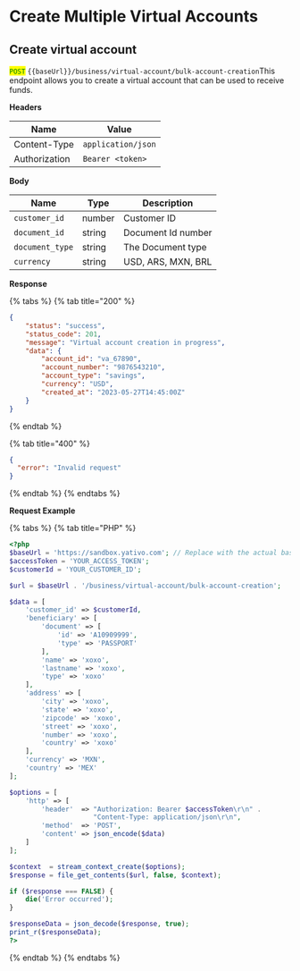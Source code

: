 # Create Multiple Virtual Accounts

## Create virtual account

<mark style="color:green;">`POST`</mark> `{{baseUrl}}/business/virtual-account/bulk-account-creation`This endpoint allows you to create a virtual account that can be used to receive funds.

**Headers**

| Name          | Value              |
| ------------- | ------------------ |
| Content-Type  | `application/json` |
| Authorization | `Bearer <token>`   |

**Body**

| Name            | Type   | Description        |
| --------------- | ------ | ------------------ |
| `customer_id`   | number | Customer ID        |
| `document_id`   | string | Document Id number |
| `document_type` | string | The Document type  |
| `currency`      | string | USD, ARS, MXN, BRL |

**Response**

{% tabs %}
{% tab title="200" %}
```json
{
    "status": "success",
    "status_code": 201,
    "message": "Virtual account creation in progress",
    "data": {
        "account_id": "va_67890",
        "account_number": "9876543210",
        "account_type": "savings",
        "currency": "USD",
        "created_at": "2023-05-27T14:45:00Z"
    }
}

```
{% endtab %}

{% tab title="400" %}
```json
{
  "error": "Invalid request"
}
```
{% endtab %}
{% endtabs %}

**Request Example**



{% tabs %}
{% tab title="PHP" %}
```php
<?php
$baseUrl = 'https://sandbox.yativo.com'; // Replace with the actual base URL
$accessToken = 'YOUR_ACCESS_TOKEN';
$customerId = 'YOUR_CUSTOMER_ID';

$url = $baseUrl . '/business/virtual-account/bulk-account-creation';

$data = [
    'customer_id' => $customerId,
    'beneficiary' => [
        'document' => [
            'id' => 'A10909999',
            'type' => 'PASSPORT'
        ],
        'name' => 'xoxo',
        'lastname' => 'xoxo',
        'type' => 'xoxo'
    ],
    'address' => [
        'city' => 'xoxo',
        'state' => 'xoxo',
        'zipcode' => 'xoxo',
        'street' => 'xoxo',
        'number' => 'xoxo',
        'country' => 'xoxo'
    ],
    'currency' => 'MXN',
    'country' => 'MEX'
];

$options = [
    'http' => [
        'header'  => "Authorization: Bearer $accessToken\r\n" .
                     "Content-Type: application/json\r\n",
        'method'  => 'POST',
        'content' => json_encode($data)
    ]
];

$context  = stream_context_create($options);
$response = file_get_contents($url, false, $context);

if ($response === FALSE) {
    die('Error occurred');
}

$responseData = json_decode($response, true);
print_r($responseData);
?>

```
{% endtab %}
{% endtabs %}
